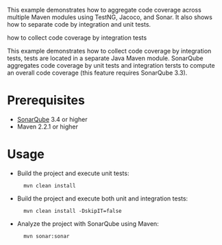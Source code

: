 This example demonstrates how to aggregate code coverage across multiple Maven modules using TestNG, Jacoco, and Sonar.
It also shows how to separate code by integration and unit tests.

how to collect code coverage by integration tests

This example demonstrates how to collect code coverage by integration tests, tests are located in a separate Java Maven module.
SonarQube aggregates code coverage by unit tests and integration tersts to compute an overall code coverage (this feature requires SonarQube 3.3).

Prerequisites
=============
* [SonarQube](http://www.sonarsource.org/downloads/) 3.4 or higher
* Maven 2.2.1 or higher

Usage
=====
* Build the project and execute unit tests:

        mvn clean install
        
* Build the project and execute both unit and integration tests:

        mvn clean install -DskipIT=false

* Analyze the project with SonarQube using Maven:

        mvn sonar:sonar
        